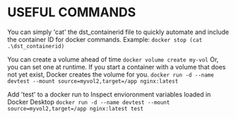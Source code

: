 # USEFUL COMMANDS

You can simply 'cat' the dst_containerid file to quickly automate and include the container ID for docker commands. Example:
`docker stop (cat .\dst_containerid)`

You can create a volume ahead of time
`docker volume create my-vol`
Or, you can set one at runtime. If you start a container with a volume that does not yet exist, Docker creates the volume for you.
`docker run -d --name devtest --mount source=myvol2,target=/app nginx:latest`

Add 'test' to a docker run to Inspect envioronment variables loaded in Docker Desktop
`docker run -d --name devtest --mount source=myvol2,target=/app nginx:latest test`